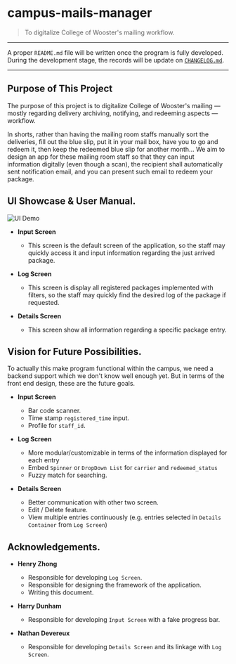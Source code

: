 # campus-mails-manager
> To digitalize College of Wooster's mailing workflow. 

---
A proper `README.md` file will be written once the program is fully developed. During the development stage, the records will be update on [`CHANGELOG.md`](https://github.com/cs230s19/campus_mails_manager/blob/master/CHANGELOG.md).


---
## Purpose of This Project
The purpose of this project is to digitalize College of Wooster's mailing — mostly regarding delivery archiving, notifying, and redeeming aspects — workflow. 

In shorts, rather than having the mailing room staffs manually sort the deliveries, fill out the blue slip, put it in your mail box, have you to go and redeem it, then keep the redeemed blue slip for another month... We aim to design an app for these mailing room staff so that they can input information digitally (even though a scan), the recipient shall automatically sent notification email, and you can present such email to redeem your package.

## UI Showcase & User Manual.

![UI Demo](https://github.com/cs230s19/campus_mails_manager/blob/master/ui_demo.png)

* **Input Screen**
    * This screen is the default screen of the application, so the staff may quickly access it and input information regarding the just arrived package.

* **Log Screen**
    * This screen is display all registered packages implemented with filters, so the staff may quickly find the desired log of the package if requested.
    
* **Details Screen**
    * This screen show all information regarding a specific package entry.


## Vision for Future Possibilities.

To actually this make program functional within the campus, we need a backend support which we don't know well enough yet. But in terms of the front end design, these are the future goals.

* **Input Screen**
    * Bar code scanner.
    * Time stamp `registered_time` input.
    * Profile for `staff_id`.

* **Log Screen**
    * More modular/customizable in terms of the information displayed for each entry
    * Embed `Spinner` or `DropDown List` for `carrier` and `redeemed_status`
    * Fuzzy match for searching.

* **Details Screen**
    * Better communication with other two screen.
    * Edit / Delete feature.
    * View multiple entries continuously (e.g. entries selected in `Details Container` from `Log Screen`)

## Acknowledgements.

* **Henry Zhong**
    * Responsible for developing `Log Screen`.
    * Responsible for designing the framework of the application.
    * Writing this document.

* **Harry Dunham**
    * Responsible for developing `Input Screen` with a fake progress bar.

* **Nathan Devereux**
    * Responsible for developing `Details Screen` and its linkage with `Log Screen`.
